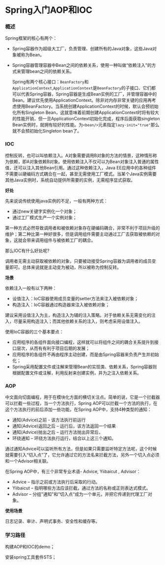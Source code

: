 # Spring入门AOP和IOC

### 概述

Spring框架的核心有两个：

- Spring容器作为超级大工厂，负责管理、创建所有的Java对象，这些Java对象被称为Bean。

- Spring容器管理容器中Bean之间的依赖关系，使用一种叫做“依赖注入”的方式来管理bean之间的依赖关系。

  Spring有两个核心接口：`BeanFactory`和`ApplicationContext`,`ApplicationContext`是`BeanFactory`的子接口、它们都可以代表Spring容器，Spring容器是生成Bean实例的工厂，并管理容器中的Bean。建议优先使用ApplicationContext。除非对内存非常关键的应用再考虑使用BeanFactory。当系统创建ApplicationContext的时候，默认会预初始化所有Singleton Bean，这就意味着前期创建ApplicationContext时将有较大的性能开销，但一旦ApplicationContext初始化完成，程序后面获取singleton Bean实例时，就拥有较好的性能。为`<bean/>`元素指定`lazy-init="true"`那么就不会预初始化Singleton bean了。

### IOC

控制反转，也可以叫依赖注入。A对象需要调用B对象的方法的情景，这种情形称为依赖，即A对象依赖B对象。使用依赖注入不仅可以为Bean对象注入普通的属性值，还可以注入其他Bean引用。通过这种依赖注入，Java EE应用中的各种组件不需要以硬编码方式耦合在一起，甚至无需使用工厂模式。当某个Java实例需要其他Java实例时，系统自动提供所需要的实例，无需程序显式获取。

**好处**

先来说说传统使用java实例的不足，一般有两种方式：

- 通过new关键字实例化一个对象；
- 通过工厂模式生产一个实例对象；

第一种方式必然导致调用者和被依赖对象存在硬编码耦合，非常不利于项目升级的维护；第二种比第一种好很多，但是调用组件需要主动通过工厂去获取被依赖的对象，这就会带来调用组件与被依赖工厂的耦合。

那么IOC有什么好处呢?

调用者无需主动获取被依赖的对象，只要被动接受Spring容器为调用者的成员变量即可。总体来说就是主动变为被动，所以被称为控制反转。

**场景**

依赖注入一般有以下两种：

- 设值注入：IoC容器使用成员变量的setter方法来注入被依赖对象；
- 构造注入：IoC容器通过构造器来注入被依赖对象；

建议采用设值注入为主，构造注入为辅的注入策略。对于依赖关系无需变化的注入，尽量采用构造注入；而其他依赖关系的注入，则考虑采用设值注入。

使用IoC容器的三个基本要点：

- 应用程序的各组件面向接口编程，这样就可以将组件之间的耦合关系提升到接口层次，从而有有利于项目后期的发展；
- 应用程序的各组件不再由程序主动创建，而是由Spring容器来负责产生并初始化；
- Spring采用配置文件或注解来管理Bean的实现类、依赖关系，Spring容器则根据配置文件或注解，利用反射来创建实例，并为之注入依赖关系。



### AOP

中文面向切面编程，用于在模块化方面的横切关注点。简单的说，它是一个拦截器可以拦截一些过程，当一个方法执行，Spring AOP可以拦截一个方法的执行，在这个方法执行的前后添加一些功能，在Spring AOP中，支持4种类型的通知：

- 通知(Advice)之前 - 该方法执行前运行
- 通知(Advice)返回之后 – 运行后，该方法返回一个结果
- 通知(Advice)抛出之后 – 运行方法抛出异常后，
- 环绕通知 – 环绕方法执行运行，结合以上这三个通知。

通过通知Advice可以监听所有方法，但是如果只需要监听特定方法呢，这个时候就需要引入“切入点”了，它允许通过它的方法名来拦截方法，另外一个切入点必须和一个Advisor相关联。

在Spring AOP中，有三个非常专业术语- Advice, Yiibaicut , Advisor：

- Advice – 指示之前或方法执行后采取的行动。
- Yiibaicut – 指明哪些方法应该拦截，通过方法的名称或正则表达式模式。
- Advisor – 分组"通知"和”切入点“成为一个单元，并把它传递到代理工厂对象。

**使用场景**

日志记录、审计、声明式事务、安全性和缓存等。

### 学习路径

构建AOP和IOC的demo；

安装spring工具套件STS；

